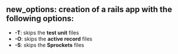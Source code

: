 ## new_options: creation of a rails app with the following options:

- **-T**: skips the **test unit** files
- **-O**: skips the **active record** files
- **-S**: skips the **Sprockets** files